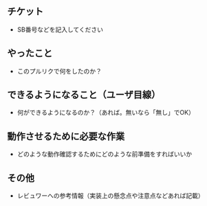 ## チケット

* SB番号などを記入してください

## やったこと

* このプルリクで何をしたのか？

## できるようになること（ユーザ目線）

* 何ができるようになるのか？（あれば。無いなら「無し」でOK）

## 動作させるために必要な作業

* どのような動作確認するためにどのような前準備をすればいいか

## その他

* レビュワーへの参考情報（実装上の懸念点や注意点などあれば記載）
